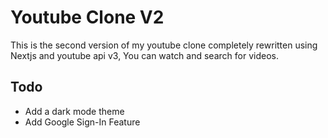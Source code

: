 # Youtube Clone V2

This is the second version of my youtube clone completely rewritten using Nextjs and youtube api v3, You can watch and search for videos.

## Todo

- Add a dark mode theme
- Add Google Sign-In Feature
